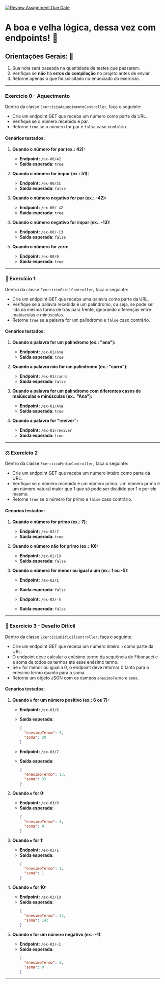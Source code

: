 [![Review Assignment Due Date](https://classroom.github.com/assets/deadline-readme-button-22041afd0340ce965d47ae6ef1cefeee28c7c493a6346c4f15d667ab976d596c.svg)](https://classroom.github.com/a/Za2n4v-R)
# A boa e velha lógica, dessa vez com endpoints! 📎

## Orientações Gerais: 🚨
1. Sua nota será baseada na quantidade de testes que passarem.
2. Verifique se **não** há **erros de compilação** no projeto antes de enviar
3. Retorne apenas o que foi solicitado no enunciado do exercício.

<hr>

### Exercício 0 - Aquecimento

Dentro da classe `ExercicioAquecimentoController`, faça o seguinte:

- Crie um endpoint GET que receba um número como parte da URL.
- Verifique se o número recebido é par.
- Retorne `true` se o número for par e `false` caso contrário.

#### Cenários testados:

1. **Quando o número for par (ex.: 42):**
   - **Endpoint:** `/ex-00/42`
   - **Saída esperada:** `true`

2. **Quando o número for ímpar (ex.: 51):**
   - **Endpoint:** `/ex-00/51`
   - **Saída esperada:** `false`

3. **Quando o número negativo for par (ex.: -42):**
   - **Endpoint:** `/ex-00/-42`
   - **Saída esperada:** `true`

4. **Quando o número negativo for ímpar (ex.: -13):**
   - **Endpoint:** `/ex-00/-13`
   - **Saída esperada:** `false`

5. **Quando o número for zero:**
   - **Endpoint:** `/ex-00/0`
   - **Saída esperada:** `true`

<hr>

###  👶 Exercício 1

Dentro da classe `ExercicioFacilController`, faça o seguinte:

- Crie um endpoint GET que receba uma palavra como parte da URL.
- Verifique se a palavra recebida é um palíndromo, ou seja, se pode ser lida da mesma forma de trás para frente, ignorando diferenças entre maiúsculas e minúsculas.
- Retorne `true` se a palavra for um palíndromo e `false` caso contrário.

#### Cenários testados:

1. **Quando a palavra for um palíndromo (ex.: "ana"):**
   - **Endpoint:** `/ex-01/ana`
   - **Saída esperada:** `true`

2. **Quando a palavra não for um palíndromo (ex.: "carro"):**
   - **Endpoint:** `/ex-01/carro`
   - **Saída esperada:** `false`

3. **Quando a palavra for um palíndromo com diferentes casos de maiúsculas e minúsculas (ex.: "Ana"):**
   - **Endpoint:** `/ex-01/Ana`
   - **Saída esperada:** `true`

4. **Quando a palavra for "reviver":**
   - **Endpoint:** `/ex-01/reviver`
   - **Saída esperada:** `true`

<hr>

### ⚖️ Exercício 2

Dentro da classe `ExercicioMedioController`, faça o seguinte:

- Crie um endpoint GET que receba um número inteiro como parte da URL.
- Verifique se o número recebido é um número primo. Um número primo é um número natural maior que 1 que só pode ser dividido por 1 e por ele mesmo.
- Retorne `true` se o número for primo e `false` caso contrário.

#### Cenários testados:

1. **Quando o número for primo (ex.: 7):**
   - **Endpoint:** `/ex-02/7`
   - **Saída esperada:** `true`

2. **Quando o número não for primo (ex.: 10):**
   - **Endpoint:** `/ex-02/10`
   - **Saída esperada:** `false`

3. **Quando o número for menor ou igual a um (ex.: 1 ou -5):**
   - **Endpoint:** `/ex-02/1`
   - **Saída esperada:** `false`
   
   - **Endpoint:** `/ex-02/-5`
   - **Saída esperada:** `false`

<hr>

### 💪 Exercício 3 - Desafio Difícil

Dentro da classe `ExercicioDificilController`, faça o seguinte:

- Crie um endpoint GET que receba um número inteiro `n` como parte da URL.
- O endpoint deve calcular o enésimo termo da sequência de Fibonacci e a soma de todos os termos até esse enésimo termo.
- Se `n` for menor ou igual a 0, o endpoint deve retornar 0 tanto para o enésimo termo quanto para a soma.
- Retorne um objeto JSON com os campos `enesimoTermo` e `soma`.

#### Cenários testados:

1. **Quando `n` for um número positivo (ex.: 6 ou 7):**
   - **Endpoint:** `/ex-03/6`
   - **Saída esperada:**
     ```json
     {
       "enesimoTermo": 8,
       "soma": 20
     }
     ```
   
   - **Endpoint:** `/ex-03/7`
   - **Saída esperada:**
     ```json
     {
       "enesimoTermo": 13,
       "soma": 33
     }
     ```

2. **Quando `n` for 0:**
   - **Endpoint:** `/ex-03/0`
   - **Saída esperada:**
     ```json
     {
       "enesimoTermo": 0,
       "soma": 0
     }
     ```

3. **Quando `n` for 1:**
   - **Endpoint:** `/ex-03/1`
   - **Saída esperada:**
     ```json
     {
       "enesimoTermo": 1,
       "soma": 1
     }
     ```

4. **Quando `n` for 10:**
   - **Endpoint:** `/ex-03/10`
   - **Saída esperada:**
     ```json
     {
       "enesimoTermo": 55,
       "soma": 143
     }
     ```

5. **Quando `n` for um número negativo (ex.: -1):**
   - **Endpoint:** `/ex-03/-1`
   - **Saída esperada:**
     ```json
     {
       "enesimoTermo": 0,
       "soma": 0
     }
     ```

<hr>

